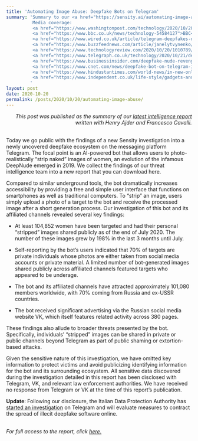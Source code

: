 ```yaml
---
title: 'Automating Image Abuse: Deepfake Bots on Telegram'
summary: 'Summary to our <a href="https://sensity.ai/automating-image-abuse-deepfake-bots-on-telegram/">latest intelligence report on deepfakes bots</a>.
          Media coverage:
          <a href="https://www.washingtonpost.com/technology/2020/10/20/deep-fake-nudes/">Washington Post</a>,
          <a href="https://www.bbc.co.uk/news/technology-54584127">BBC</a>,
          <a href="https://www.wired.co.uk/article/telegram-deepfakes-deepnude-ai">Wired</a>,
          <a href="https://www.buzzfeednews.com/article/janelytvynenko/telegram-deepfake-nude-women-images-bot">BuzzFeed</a>,
          <a href="https://www.technologyreview.com/2020/10/20/1010789/ai-deepfake-bot-undresses-women-and-underage-girls/">MIT Tech Review</a>,
          <a href="https://www.telegraph.co.uk/technology/2020/10/21/deep-fake-porn-bot-targets-thousands-women-telegram/">The Telegraph</a>,
          <a href="https://www.businessinsider.com/deepfake-nude-revenge-porn-telegram-bot-2020-10">Business Insider</a>,
          <a href="https://www.cnet.com/news/deepfake-bot-on-telegram-is-violating-women-by-forging-nudes-from-regular-pics/">CNET</a>,
          <a href="https://www.hindustantimes.com/world-news/in-new-online-abuse-menace-ai-bot-turns-women-s-photos-into-nudes/story-BMQ2BTvIuFxB4D4zE9VAFJ.html">Hindustan Times</a>,
          <a href="https://www.independent.co.uk/life-style/gadgets-and-tech/fake-naked-photo-women-online-deepfake-telegram-b1199856.html">The Independent</a>.
         '
layout: post
date: 2020-10-20
permalink: /posts/2020/10/20/automating-image-abuse/
---
```


<div style="text-align: right; font-style: italic">
This post was published as the summary of our
<a href="https://sensity.ai/automating-image-abuse-deepfake-bots-on-telegram/">latest intelligence report
</a> <br> written with Henry Ajder and Francesco Cavalli.
</div>

<br>

Today we go public with the findings of a new Sensity investigation into a newly uncovered deepfake ecosystem on the messaging platform Telegram. The focal point is an AI-powered bot that allows users to photo-realistically “strip naked” images of women, an evolution of the infamous DeepNude emerged in 2019. We collect the findings of our threat intelligence team into a new report that you can download here.

Compared to similar underground tools, the bot dramatically increases accessibility by providing a free and simple user interface that functions on smartphones as well as traditional computers. To “strip” an image, users simply upload a photo of a target to the bot and receive the processed image after a short generation process. Our investigation of this bot and its affiliated channels revealed several key findings:

- At least 104,852 women have been targeted and had their personal “stripped” images shared publicly as of the end of July 2020. The number of these images grew by 198% in the last 3 months until July.

- Self-reporting by the bot’s users indicated that 70% of targets are private individuals whose photos are either taken from social media accounts or private material.
A limited number of bot-generated images shared publicly across affiliated channels featured targets who appeared to be underage.

- The bot and its affiliated channels have attracted approximately 101,080 members worldwide, with 70% coming from Russia and ex-USSR countries.

- The bot received significant advertising via the Russian social media website VK, which itself features related activity across 380 pages.

These findings also allude to broader threats presented by the bot. Specifically, individuals’ “stripped” images can be shared in private or public channels beyond Telegram as part of public shaming or extortion-based attacks.

Given the sensitive nature of this investigation, we have omitted key information to protect victims and avoid publicizing identifying information for the bot and its surrounding ecosystem. All sensitive data discovered during the investigation detailed in this report has been disclosed with Telegram, VK, and relevant law enforcement authorities. We have received no response from Telegram or VK at the time of this report’s publication.

**Update**: Following our disclosure, the Italian Data Protection Authority has [started an investigation](https://www.garanteprivacy.it/web/guest/home/docweb/-/docweb-display/docweb/9470722) on Telegram and will evaluate measures to contract the spread of illecit deepfake software online.

<br>

<i>
For full access to the report, click
<a href="https://www.sensity.ai/reports">here.
</a>
</i>
